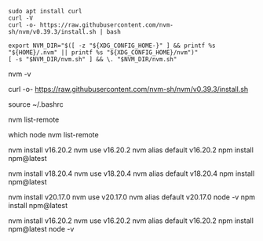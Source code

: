 ```
sudo apt install curl
curl -V
curl -o- https://raw.githubusercontent.com/nvm-sh/nvm/v0.39.3/install.sh | bash

export NVM_DIR="$([ -z "${XDG_CONFIG_HOME-}" ] && printf %s "${HOME}/.nvm" || printf %s "${XDG_CONFIG_HOME}/nvm")"
[ -s "$NVM_DIR/nvm.sh" ] && \. "$NVM_DIR/nvm.sh"
```

nvm -v


curl -o- https://raw.githubusercontent.com/nvm-sh/nvm/v0.39.3/install.sh

source ~/.bashrc

nvm list-remote

which node
nvm list-remote

nvm install v16.20.2
nvm use v16.20.2
nvm alias default v16.20.2
npm install npm@latest

nvm install v18.20.4
nvm use v18.20.4
nvm alias default v18.20.4
npm install npm@latest

nvm install v20.17.0
nvm use v20.17.0
nvm alias default v20.17.0
node -v
npm install npm@latest



nvm install v16.20.2
nvm use v16.20.2
nvm alias default v16.20.2
npm install npm@latest
node -v
